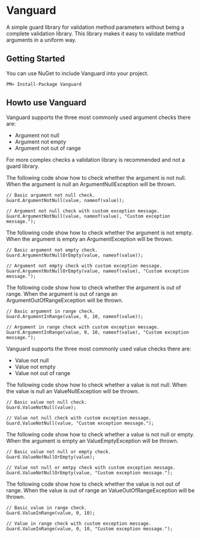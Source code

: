 # Vanguard
A simple guard library for validation method parameters without being a complete validation library. This library makes it easy to validate method arguments in a uniform way.

## Getting Started
You can use NuGet to include Vanguard into your project.

```
PM> Install-Package Vanguard
```

## Howto use Vanguard
Vanguard supports the three most commonly used argument checks there are:

* Argument not null
* Argument not empty
* Argument not out of range

For more complex checks a validation library is recommended and not a guard library. 

The following code show how to check whether the argument is not null. When the argument is null an ArgumentNullException will be thrown.

```
// Basic argument not null check.
Guard.ArgumentNotNull(value, nameof(value));

// Argument not null check with custom exception message.
Guard.ArgumentNotNull(value, nameof(value), "Custom exception message.");
``` 

The following code show how to check whether the argument is not empty. When the argument is empty an ArgumentException will be thrown.

```
// Basic argument not empty check.
Guard.ArgumentNotNullOrEmpty(value, nameof(value));

// Argument not empty check with custom exception message.
Guard.ArgumentNotNullOrEmpty(value, nameof(value), "Custom exception message.");
```

The following code show how to check whether the argument is out of range. When the argument is out of range an ArgumentOutOfRangeException will be thrown.

```
// Basic argument in range check.
Guard.ArgumentInRange(value, 0, 10, nameof(value));

// Argument in range check with custom exception message.
Guard.ArgumentInRange(value, 0, 10, nameof(value), "Custom exception message.");
```

Vanguard supports the three most commonly used value checks there are:

* Value not null
* Value not empty
* Value not out of range

The following code show how to check whether a value is not null. When the value is null an ValueNullException will be thrown.

```
// Basic value not null check.
Guard.ValueNotNull(value);

// Value not null check with custom exception message.
Guard.ValueNotNull(value, "Custom exception message.");
``` 

The following code show how to check whether a value is not null or empty. When the argument is empty an ValueEmptyException will be thrown.

```
// Basic value not null or empty check.
Guard.ValueNotNullOrEmpty(value);

// Value not null or emtpy check with custom exception message.
Guard.ValueNotNullOrEmpty(value, "Custom exception message.");
```

The following code show how to check whether the value is not out of range. When the value is out of range an ValueOutOfRangeException will be thrown.

```
// Basic value in range check.
Guard.ValueInRange(value, 0, 10);

// Value in range check with custom exception message.
Guard.ValueInRange(value, 0, 10, "Custom exception message.");
```
